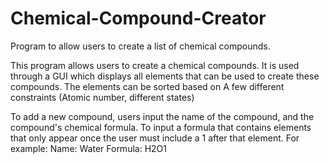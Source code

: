 # Chemical-Compound-Creator
Program to allow users to create a list of chemical compounds.

This program allows users to create a chemical compounds. 
It is used through a GUI which displays all elements that can be
used to create these compounds. The elements can be sorted based on
A few different constraints (Atomic number, different states)

To add a new compound, users input the name of the compound, and
the compound's chemical formula. To input a formula that contains elements
that only appear once the user must include a 1 after that element.
For example:
Name:     Water
Formula:  H2O1
